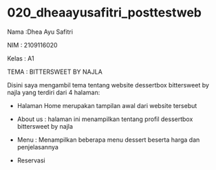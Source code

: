 # 020_dheaayusafitri_posttestweb
Nama :Dhea Ayu Safitri

NIM : 2109116020

Kelas : A1

TEMA : BITTERSWEET BY NAJLA

Disini saya mengambil tema tentang website dessertbox bittersweet by najla yang terdiri dari 4 halaman:

- Halaman Home merupakan tampilan awal dari website tersebut

- About us : halaman ini menampilkan tentang profil dessertbox bittersweet by najla

- Menu : Menampilkan beberapa menu dessert beserta harga dan penjelasannya

- Reservasi
